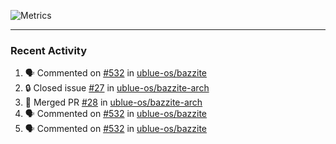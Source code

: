 ![Metrics](https://metrics.lecoq.io/KyleGospo?template=classic&base=header%2C%20activity%2C%20community%2C%20repositories%2C%20metadata&base.indepth=false&base.hireable=false&base.skip=false&config.timezone=America%2FLos_Angeles)

---
### Recent Activity
<!--START_SECTION:activity-->
1. 🗣 Commented on [#532](https://github.com/ublue-os/bazzite/issues/532#issuecomment-1809126801) in [ublue-os/bazzite](https://github.com/ublue-os/bazzite)
2. 🔒 Closed issue [#27](https://github.com/ublue-os/bazzite-arch/issues/27) in [ublue-os/bazzite-arch](https://github.com/ublue-os/bazzite-arch)
3. 🎉 Merged PR [#28](https://github.com/ublue-os/bazzite-arch/pull/28) in [ublue-os/bazzite-arch](https://github.com/ublue-os/bazzite-arch)
4. 🗣 Commented on [#532](https://github.com/ublue-os/bazzite/issues/532#issuecomment-1809080154) in [ublue-os/bazzite](https://github.com/ublue-os/bazzite)
5. 🗣 Commented on [#532](https://github.com/ublue-os/bazzite/issues/532#issuecomment-1808898605) in [ublue-os/bazzite](https://github.com/ublue-os/bazzite)
<!--END_SECTION:activity-->

